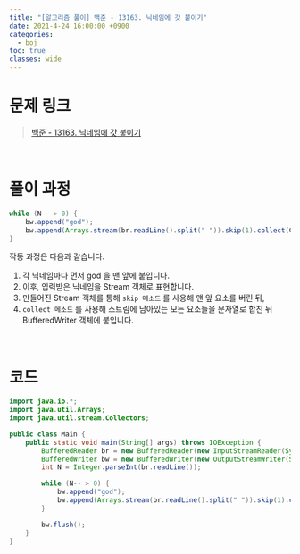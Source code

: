 ```yaml
---
title: "[알고리즘 풀이] 백준 - 13163. 닉네임에 갓 붙이기"
date: 2021-4-24 16:00:00 +0900
categories:
  - boj
toc: true
classes: wide
---
```


# 문제 링크

> [백준 - 13163. 닉네임에 갓 붙이기](https://www.acmicpc.net/problem/13163)

<br>

# 풀이 과정

```java
while (N-- > 0) {
    bw.append("god");
    bw.append(Arrays.stream(br.readLine().split(" ")).skip(1).collect(Collectors.joining()) + "\n");
}
```

작동 과정은 다음과 같습니다.

1. 각 닉네임마다 먼저 god 을 맨 앞에 붙입니다.
2. 이후, 입력받은 닉네임을 Stream 객체로 표현합니다.
3. 만들어진 Stream 객체를 통해 `skip 메소드` 를 사용해 맨 앞 요소를 버린 뒤,
4. `collect 메소드` 를 사용해 스트림에 남아있는 모든 요소들을 문자열로 합친 뒤 BufferedWriter 객체에 붙입니다.

<br>

# 코드

```java
import java.io.*;
import java.util.Arrays;
import java.util.stream.Collectors;

public class Main {
    public static void main(String[] args) throws IOException {
        BufferedReader br = new BufferedReader(new InputStreamReader(System.in));
        BufferedWriter bw = new BufferedWriter(new OutputStreamWriter(System.out));
        int N = Integer.parseInt(br.readLine());

        while (N-- > 0) {
            bw.append("god");
            bw.append(Arrays.stream(br.readLine().split(" ")).skip(1).collect(Collectors.joining()) + "\n");
        }

        bw.flush();
    }
}
```